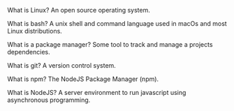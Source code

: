 What is Linux?
An open source operating system.

What is bash?
A unix shell and command language used in macOs and most Linux distributions.

What is a package manager?
Some tool to track and manage a projects dependencies.

What is git?
A version control system.

What is npm?
The NodeJS Package Manager (npm).

What is NodeJS?
A server environment to run javascript using asynchronous programming.

